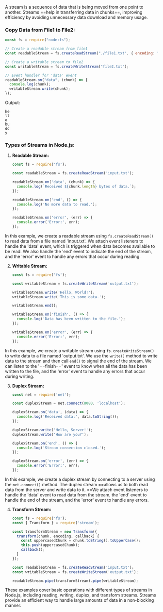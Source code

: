
A stream is a sequence of data that is being moved from one point to another. Streams ==help in transferring data in chunks==, improving efficiency by avoiding unnecessary data download and memory usage.

### Copy Data from File1 to File2:

```javascript
const fs = require("node:fs");

// Create a readable stream from file1
const readableStream = fs.createReadStream("./file1.txt", { encoding: "utf-8", highWaterMark: 2 });

// Create a writable stream to file2
const writableStream = fs.createWriteStream("file2.txt");

// Event handler for 'data' event
readableStream.on("data", (chunk) => {
  console.log(chunk);
  writableStream.write(chunk);
});
```

Output:
```plaintext
he
ll
o 
bu
dd
y
```

### Types of Streams in Node.js:

1. **Readable Stream:**
   
   ```javascript
   const fs = require('fs');

   const readableStream = fs.createReadStream('input.txt');

   readableStream.on('data', (chunk) => {
     console.log(`Received ${chunk.length} bytes of data.`);
   });

   readableStream.on('end', () => {
     console.log('No more data to read.');
   });

   readableStream.on('error', (err) => {
     console.error('Error:', err);
   });
   ```

In this example, we create a readable stream using `fs.createReadStream()` to read data from a file named 'input.txt'. We attach event listeners to handle the 'data' event, which is triggered when data becomes available to be read. We also handle the 'end' event to indicate the end of the stream, and the 'error' event to handle any errors that occur during reading.


2. **Writable Stream:**

   ```javascript
   const fs = require('fs');

   const writableStream = fs.createWriteStream('output.txt');

   writableStream.write('Hello, World!');
   writableStream.write('This is some data.');

   writableStream.end();

   writableStream.on('finish', () => {
     console.log('Data has been written to the file.');
   });

   writableStream.on('error', (err) => {
     console.error('Error:', err);
   });
   ```

In this example, we create a writable stream using `fs.createWriteStream()` to write data to a file named 'output.txt'. We use the `write()` method to write data to the stream and then call `end()` to signal the end of the stream. We can listen to the '==finish==' event to know when all the data has been written to the file, and the 'error' event to handle any errors that occur during writing.

3. **Duplex Stream:**

   ```javascript
   const net = require('net');

   const duplexStream = net.connect(8080, 'localhost');

   duplexStream.on('data', (data) => {
     console.log('Received data:', data.toString());
   });

   duplexStream.write('Hello, Server!');
   duplexStream.write('How are you?');

   duplexStream.on('end', () => {
     console.log('Stream connection closed.');
   });

   duplexStream.on('error', (err) => {
     console.error('Error:', err);
   });
   ```
In this example, we create a duplex stream by connecting to a server using the `net.connect()` method. The duplex stream ==allows us to both read data from the server and write data to it. ==We attach event listeners to handle the 'data' event to read data from the stream, the 'end' event to handle the end of the stream, and the 'error' event to handle any errors.

4. **Transform Stream:**

   ```javascript
   const fs = require('fs');
   const { Transform } = require('stream');

   const transformStream = new Transform({
     transform(chunk, encoding, callback) {
       const uppercasedChunk = chunk.toString().toUpperCase();
       this.push(uppercasedChunk);
       callback();
     }
   });

   const readableStream = fs.createReadStream('input.txt');
   const writableStream = fs.createWriteStream('output.txt');

   readableStream.pipe(transformStream).pipe(writableStream);
   ```

These examples cover basic operations with different types of streams in Node.js, including reading, writing, duplex, and transform streams. Streams provide an efficient way to handle large amounts of data in a non-blocking manner.